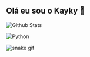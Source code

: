 ## Olá eu sou o Kayky 🤙

![Github Stats](https://github-readme-stats.vercel.app/api?username=KaykyPramos&show_icons=true&theme=tokyonight&bg_color=0,DEB0DF,5583FF&icon_color=171a4a&text_color=045076&title_color=4c007d&border_color=000)
<div style="dysplay: inlin_block">
  <img aling="center" alt="Python" src="https://img.shields.io/badge/Python-3776AB?style=for-the-badge&logo=python&logoColor=white"/>
</div>

![snake gif](https://github.com/KaykyPramos/KaykyPramos/blob/output/github-contribution-grid-snake.svg)
